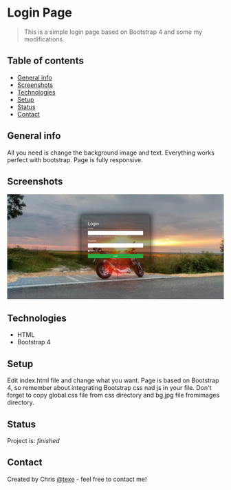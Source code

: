 # Login Page
> This is a simple login page based on Bootstrap 4 and some my modifications.

## Table of contents
* [General info](#general-info)
* [Screenshots](#screenshots)
* [Technologies](#technologies)
* [Setup](#setup)
* [Status](#status)
* [Contact](#contact)

## General info
All you need is change the background image and text. Everything works perfect with bootstrap. Page is fully responsive. 

## Screenshots
![Example screenshot](./images/screenshot.jpg)

## Technologies
* HTML
* Bootstrap 4

## Setup
Edit index.html file and change what you want. Page is based on Bootstrap 4, so remember about integrating Bootstrap css nad js in your file. Don't forget to copy global.css file from css directory and bg.jpg file fromimages directory.

## Status
Project is: _finished_

## Contact
Created by Chris [@texe](https://www.texe.varlock.net/) - feel free to contact me!